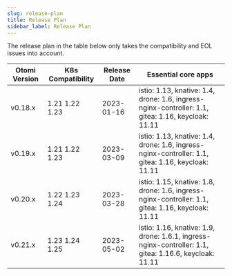 ```yaml
---
slug: release-plan
title: Release Plan
sidebar_label: Release Plan
---
```


The release plan in the table below only takes the compatibility and EOL issues into account.


| Otomi Version | K8s Compatibility | Release Date | Essential core apps |
| -------       | ------            | ------       | ------              |
| v0.18.x       | 1.21 1.22 1.23    | 2023-01-16   | istio: 1.13, knative: 1.4, drone: 1.6,  ingress-nginx-controller: 1.1, gitea: 1.16, keycloak: 11.11 |
| v0.19.x       | 1.21 1.22 1.23    | 2023-03-09   | istio: 1.13, knative: 1.4, drone: 1.6,  ingress-nginx-controller: 1.1, gitea: 1.16, keycloak: 11.11 |
| v0.20.x       | 1.22 1.23 1.24    | 2023-03-28   | istio: 1.15, knative: 1.8, drone: 1.6,  ingress-nginx-controller: 1.1, gitea: 1.16, keycloak: 11.11 |
| v0.21.x       | 1.23 1.24 1.25    | 2023-05-02   | istio: 1.16, knative: 1.9, drone: 1.6.1,  ingress-nginx-controller: 1.1, gitea: 1.16.6, keycloak: 11.11 |


